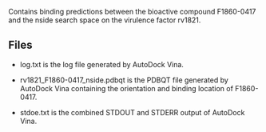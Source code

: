 Contains binding predictions between the bioactive compound F1860-0417 and the nside search space on the virulence factor rv1821.

## Files

- log.txt is the log file generated by AutoDock Vina.

- rv1821_F1860-0417_nside.pdbqt is the PDBQT file generated by AutoDock Vina containing the orientation and binding location of F1860-0417.

- stdoe.txt is the combined STDOUT and STDERR output of AutoDock Vina.

